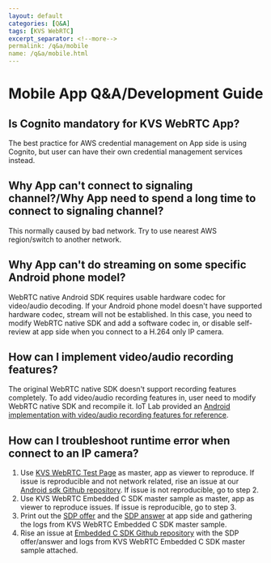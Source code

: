 ```yaml
---
layout: default
categories: [Q&A]
tags: [KVS WebRTC]
excerpt_separator: <!--more-->
permalink: /q&a/mobile
name: /q&a/mobile.html
---
```


# Mobile App Q&A/Development Guide

## Is Cognito mandatory for KVS WebRTC App?

The best practice for AWS credential management on App side is using Cognito, but user can have their own credential management services instead.

## Why App can't connect to signaling channel?/Why App need to spend a long time to connect to signaling channel?

This normally caused by bad network. Try to use nearest AWS region/switch to another network.

## Why App can't do streaming on some specific Android phone model?

WebRTC native Android SDK requires usable hardware codec for video/audio decoding. If your Android phone model doesn't have supported hardware codec, stream will not be established. In this case, you need to modify WebRTC native SDK and add a software codec in, or disable self-review at app side when you connect to a H.264 only IP camera.

## How can I implement video/audio recording features?

The original WebRTC native SDK doesn't support recording features completely. To add video/audio recording features in, user need to modify WebRTC native SDK and recompile it. IoT Lab provided an [Android implementation with video/audio recording features for reference](https://github.com/codingspirit/amazon-kinesis-video-streams-webrtc-sdk-android/tree/record).

## How can I troubleshoot runtime error when connect to an IP camera?

1. Use [KVS WebRTC Test Page](https://awslabs.github.io/amazon-kinesis-video-streams-webrtc-sdk-js/examples/index.html) as master, app as viewer to reproduce. If issue is reproducible and not network related, rise an issue at our [Android sdk Github repository](https://github.com/awslabs/amazon-kinesis-video-streams-webrtc-sdk-android/issues/new). If issue is not reproducible, go to step 2.
2. Use KVS WebRTC Embedded C SDK master sample as master, app as viewer to reproduce issues. If issue is reproducible, go to step 3.
3. Print out the [SDP offer](https://github.com/awslabs/amazon-kinesis-video-streams-webrtc-sdk-android/blob/4d1b0ed8dac338c0a8dddfda923a0b176cc50fb8/src/main/java/com/amazonaws/kinesisvideo/demoapp/activity/WebRtcActivity.java#L182) and the [SDP answer](https://github.com/awslabs/amazon-kinesis-video-streams-webrtc-sdk-android/blob/4d1b0ed8dac338c0a8dddfda923a0b176cc50fb8/src/main/java/com/amazonaws/kinesisvideo/demoapp/activity/WebRtcActivity.java#L198) at app side and gathering the logs from KVS WebRTC Embedded C SDK master sample.
4. Rise an issue at [Embedded C SDK Github repository](https://github.com/awslabs/amazon-kinesis-video-streams-webrtc-sdk-c/issues/new/choose) with the SDP offer/answer and logs from KVS WebRTC Embedded C SDK master sample attached.
